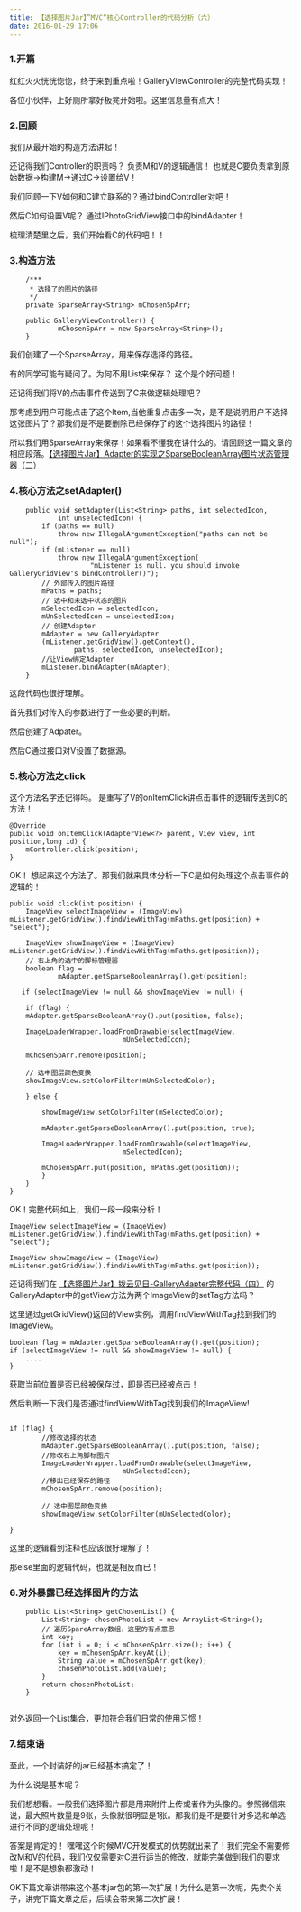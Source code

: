 ```yaml
---
title: 【选择图片Jar】”MVC“核心Controller的代码分析（六）
date: 2016-01-29 17:06
---
```

<h3>1.开篇</h3>
红红火火恍恍惚惚，终于来到重点啦！GalleryViewController的完整代码实现！

各位小伙伴，上好厕所拿好板凳开始啦。这里信息量有点大！
<!-- more -->
<h3>2.回顾</h3>
我们从最开始的构造方法讲起！

还记得我们Controller的职责吗？ 负责M和V的逻辑通信！
也就是C要负责拿到原始数据->构建M->通过C->设置给V！

我们回顾一下V如何和C建立联系的？通过bindController对吧！

 然后C如何设置V呢？ 通过IPhotoGridView接口中的bindAdapter！

梳理清楚里之后，我们开始看C的代码吧！！

<h3>3.构造方法</h3>

```
	/***
	 * 选择了的图片的路径
	 */
	private SparseArray<String> mChosenSpArr;
	
	public GalleryViewController() {
			mChosenSpArr = new SparseArray<String>();
	}
```
我们创建了一个SparseArray，用来保存选择的路径。

有的同学可能有疑问了。为何不用List来保存？ 这个是个好问题！

还记得我们将V的点击事件传送到了C来做逻辑处理吧？

那考虑到用户可能点击了这个Item,当他重复点击多一次，是不是说明用户不选择这张图片了？那我们是不是要删除已经保存了的这个选择图片的路径！ 

所以我们用SparseArray来保存！如果看不懂我在讲什么的。请回顾这一篇文章的相应段落。[【选择图片Jar】Adapter的实现之SparseBooleanArray图片状态管理器（二）](http://blog.csdn.net/qq_18402085/article/details/50606902)

<h3>4.核心方法之setAdapter()</h3>

```
	public void setAdapter(List<String> paths, int selectedIcon,
			int unselectedIcon) {
		if (paths == null)
			throw new IllegalArgumentException("paths can not be null");
		if (mListener == null)
			throw new IllegalArgumentException(
					"mListener is null. you should invoke GalleryGridView's bindController()");
		// 外部传入的图片路径			
		mPaths = paths;
        // 选中和未选中状态的图片
		mSelectedIcon = selectedIcon;
		mUnSelectedIcon = unselectedIcon;
		// 创建Adapter
		mAdapter = new GalleryAdapter
		(mListener.getGridView().getContext(),
				paths, selectedIcon, unselectedIcon);
		//让View绑定Adapter
		mListener.bindAdapter(mAdapter);
	}
```

这段代码也很好理解。

首先我们对传入的参数进行了一些必要的判断。

然后创建了Adpater。

然后C通过接口对V设置了数据源。

<h3>5.核心方法之click</h3>
这个方法名字还记得吗。 是重写了V的onItemClick讲点击事件的逻辑传送到C的方法！

```
@Override
public void onItemClick(AdapterView<?> parent, View view, int position,long id) {
	mController.click(position);
}

```

OK！ 想起来这个方法了。那我们就来具体分析一下C是如何处理这个点击事件的逻辑的！

```
public void click(int position) {
	ImageView selectImageView = (ImageView) mListener.getGridView().findViewWithTag(mPaths.get(position) + "select");

	ImageView showImageView = (ImageView) mListener.getGridView().findViewWithTag(mPaths.get(position));
	// 右上角的选中的脚标管理器
	boolean flag = 
			mAdapter.getSparseBooleanArray().get(position);
   
   if (selectImageView != null && showImageView != null) {
	
	if (flag) {
	mAdapter.getSparseBooleanArray().put(position, false);

	ImageLoaderWrapper.loadFromDrawable(selectImageView,
							mUnSelectedIcon);
	
    mChosenSpArr.remove(position);
	
	// 选中图层颜色变换
	showImageView.setColorFilter(mUnSelectedColor);
	
	} else {
		
		showImageView.setColorFilter(mSelectedColor);
		
		mAdapter.getSparseBooleanArray().put(position, true);
				
		ImageLoaderWrapper.loadFromDrawable(selectImageView,
							mSelectedIcon);
	    
        mChosenSpArr.put(position, mPaths.get(position));
		}
	}
}
```

OK！完整代码如上，我们一段一段来分析！


```
ImageView selectImageView = (ImageView) mListener.getGridView().findViewWithTag(mPaths.get(position) + "select");

ImageView showImageView = (ImageView) mListener.getGridView().findViewWithTag(mPaths.get(position));
```

还记得我们在 
[【选择图片Jar】拨云见日-GalleryAdapter完整代码（四）](http://blog.csdn.net/qq_18402085/article/details/50607597) 
的GalleryAdapter中的getView方法为两个ImageView的setTag方法吗？

这里通过getGridView()返回的View实例，调用findViewWithTag找到我们的ImageView。


```
boolean flag = mAdapter.getSparseBooleanArray().get(position);
if (selectImageView != null && showImageView != null) {
	....
}
```

获取当前位置是否已经被保存过，即是否已经被点击！

然后判断一下我们是否通过findViewWithTag找到我们的ImageView!

```

if (flag) {
		//修改选择的状态
		mAdapter.getSparseBooleanArray().put(position, false);
		//修改右上角脚标图片								 
		ImageLoaderWrapper.loadFromDrawable(selectImageView,
							mUnSelectedIcon);
		//移出已经保存的路径
		mChosenSpArr.remove(position);
									 
		// 选中图层颜色变换		
		showImageView.setColorFilter(mUnSelectedColor);

}
```

这里的逻辑看到注释也应该很好理解了！

那else里面的逻辑代码，也就是相反而已！

<h3>6.对外暴露已经选择图片的方法</h3>

```
	public List<String> getChosenList() {
		List<String> chosenPhotoList = new ArrayList<String>();
		// 遍历SpareArray数组，这里的有点意思
		int key;
		for (int i = 0; i < mChosenSpArr.size(); i++) {
			key = mChosenSpArr.keyAt(i);
			String value = mChosenSpArr.get(key);
			chosenPhotoList.add(value);
		}
		return chosenPhotoList;
	}
	
```

对外返回一个List集合，更加符合我们日常的使用习惯！

<h3>7.结束语</h3>
至此，一个封装好的jar已经基本搞定了！

为什么说是基本呢？

我们想想看。一般我们选择图片都是用来附件上传或者作为头像的。参照微信来说，最大照片数量是9张，头像就很明显是1张。那我们是不是要针对多选和单选进行不同的逻辑处理呢！

答案是肯定的！ 嘿嘿这个时候MVC开发模式的优势就出来了！我们完全不需要修改M和V的代码，我们仅仅需要对C进行适当的修改，就能完美做到我们的要求啦！是不是想象都激动！

OK下篇文章讲带来这个基本jar包的第一次扩展！为什么是第一次呢，先卖个关子，讲完下篇文章之后，后续会带来第二次扩展！
